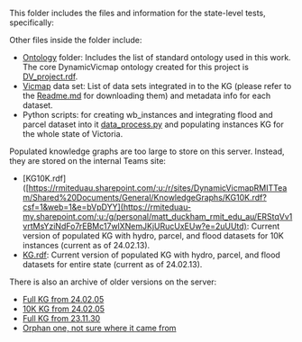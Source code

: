 ﻿This folder includes the files and information for the state-level tests, specifically: 


Other files inside the folder include:
- [Ontology](Ontology/) folder: Includes the list of standard ontology used in this work. The core DynamicVicmap ontology created for this project is [DV_project.rdf](Ontology/DV_project.rdf).
- [Vicmap](VicmapDatasets/) data set: List of data sets integrated in to the KG (please refer to the [Readme.md](../README.md) for downloading them) and metadata info for each dataset.
- Python scripts: for creating wb_instances and integrating flood and parcel dataset into it [data_process.py](data_process.py) and populating instances KG for the whole state of Victoria. 


Populated knowledge graphs are too large to store on this server. Instead, they are stored on the internal Teams site:
- [KG10K.rdf]([https://rmiteduau.sharepoint.com/:u:/r/sites/DynamicVicmapRMITTeam/Shared%20Documents/General/KnowledgeGraphs/KG10K.rdf?csf=1&web=1&e=bVpDYY](https://rmiteduau-my.sharepoint.com/:u:/g/personal/matt_duckham_rmit_edu_au/ERStqVv1vrtMsYziNdFo7rEBMc17wlXNemJKjURucUxEUw?e=2uUUtd): Current version of populated KG with hydro, parcel, and flood datasets for 10K instances (current as of 24.02.13).
- [KG.rdf](https://rmiteduau.sharepoint.com/:u:/r/sites/DynamicVicmapRMITTeam/Shared%20Documents/General/KnowledgeGraphs/KG.rdf?csf=1&web=1&e=dJsJS6): Current version of populated KG with hydro, parcel, and flood datasets for entire state (current as of 24.02.13).

There is also an archive of older versions on the server:

- [Full KG from 24.02.05](https://rmiteduau.sharepoint.com/:u:/r/sites/DynamicVicmapRMITTeam/Shared%20Documents/General/KnowledgeGraphs/KG.240205.rdf?csf=1&web=1&e=2dZdbC)
- [10K KG from 24.02.05](https://rmiteduau.sharepoint.com/:u:/r/sites/DynamicVicmapRMITTeam/Shared%20Documents/General/KnowledgeGraphs/KG10K.240205.rdf?csf=1&web=1&e=welwRn)
- [Full KG from 23.11.30](https://rmiteduau.sharepoint.com/:u:/r/sites/DynamicVicmapRMITTeam/Shared%20Documents/General/KnowledgeGraphs/KG.231130.rdf?csf=1&web=1&e=kTeHQ6)
- [Orphan one, not sure where it came from](https://rmiteduau.sharepoint.com/:u:/r/sites/DynamicVicmapRMITTeam/Shared%20Documents/General/KnowledgeGraphs/KG-unknown.orphan.rdf?csf=1&web=1&e=LzN92K)
